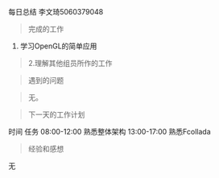 每日总结 李文琦5060379048

> 完成的工作

  1. 学习OpenGL的简单应用

> 2.理解其他组员所作的工作

> 遇到的问题

> 无。

> 下一天的工作计划

时间 任务 08:00-12:00 熟悉整体架构 13:00-17:00 熟悉Fcollada

> 经验和感想

无